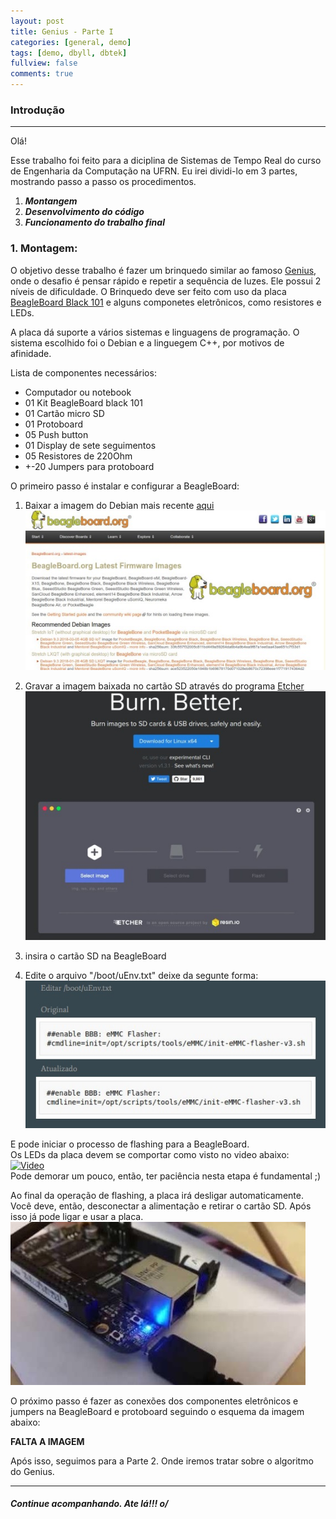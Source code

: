 ```yaml
---
layout: post
title: Genius - Parte I
categories: [general, demo]
tags: [demo, dbyll, dbtek]
fullview: false
comments: true
---
```

### **Introdução**
---
Olá!

Esse trabalho foi feito para a diciplina de Sistemas de Tempo Real do curso de Engenharia da Computação na UFRN. 
Eu irei dividi-lo em 3 partes, mostrando passo a passo os procedimentos.
1. **_Montangem_**
2. **_Desenvolvimento do código_**
3. **_Funcionamento do trabalho final_**

### **1. Montagem:**
O objetivo desse trabalho é fazer um brinquedo similar ao famoso [Genius](https://www.estrela.com.br/genius/p),
onde o desafio é pensar rápido e repetir a sequência de luzes. Ele possui 2 níveis de dificuldade.
O Brinquedo deve ser feito com uso da placa [BeagleBoard Black 101](http://beagleboard.org/support/bone101) e 
alguns componetes eletrônicos, como resistores e LEDs.

A placa dá suporte a vários sistemas e linguagens de programação. O sistema escolhido foi o Debian e a linguegem C++, por motivos de afinidade.

Lista de componentes necessários:
* Computador ou notebook
* 01 Kit BeagleBoard black 101
* 01 Cartão micro SD
* 01 Protoboard
* 05 Push button
* 01 Display de sete seguimentos
* 05 Resistores de 220Ohm
* +-20 Jumpers para protoboard

O primeiro passo é instalar e configurar a BeagleBoard:
1. Baixar a imagem do Debian mais recente [aqui](https://beagleboard.org/latest-images)
![](https://raw.githubusercontent.com/Alex-Barros/IMG/master/ImgTopicosEngComp/img.jpg)

2. Gravar a imagem baixada no cartão SD através do programa [Etcher](https://etcher.io/)
![](https://raw.githubusercontent.com/Alex-Barros/IMG/master/ImgTopicosEngComp/etcher.jpg)

3. insira o cartão SD na BeagleBoard

4. Edite o arquivo "/boot/uEnv.txt" deixe da segunte forma:
![](https://raw.githubusercontent.com/Alex-Barros/IMG/master/ImgTopicosEngComp/edit.jpg)

E pode iniciar o processo de flashing para a BeagleBoard.  
Os LEDs da placa devem se comportar como visto no video abaixo:  
[![Video](http://img.youtube.com/vi/o885-0BmEpo)](https://www.youtube.com/watch?v=o885-0BmEpo)  
Pode demorar um pouco, então, ter paciência nesta etapa é fundamental ;)

Ao final da operação de flashing, a placa irá desligar automaticamente. Você deve, então, desconectar a alimentação e
retirar o cartão SD. Após isso já pode ligar e usar a placa.
![](https://raw.githubusercontent.com/Alex-Barros/IMG/master/ImgTopicosEngComp/ligar.jpg)

O próximo passo é fazer as conexões dos componentes eletrônicos e jumpers na BeagleBoard e protoboard seguindo o esquema da imagem abaixo:

**FALTA A IMAGEM**

Após isso, seguimos para a Parte 2. Onde iremos tratar sobre o algoritmo do Genius.

---
#### **_Continue acompanhando. Ate lá!!! o/_**

